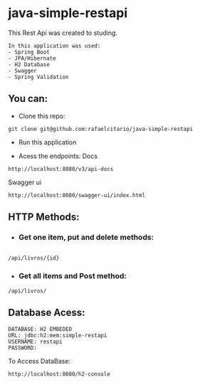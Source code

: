 # java-simple-restapi
This Rest Api was created to studing.
```
In this application was used:
- Spring Boot
- JPA/Hibernate
- H2 Database
- Swagger
- Spring Validation
```
  ## You can:

  - Clone this repo:
  ```
  git clone git@github.com:rafaelcitario/java-simple-restapi
  ```

  - Run this application

  - Acess the endpoints:
  Docs
  ```
  http://localhost:8080/v3/api-docs
  ```
  Swagger ui
  ```
  http://localhost:8080/swagger-ui/index.html
  ```

## HTTP Methods:
- ### Get one item, put and delete methods:
```

/api/livros/{id}
```
- ### Get all items and Post method:
```
/api/livros/
```

## Database Acess:
```
DATABASE: H2 EMBEDED
URL: jdbc:h2:mem:simple-restapi
USERNAME: restapi
PASSWORD:
```
To Access DataBase:
```
http://localhost:8080/h2-console
```












  
